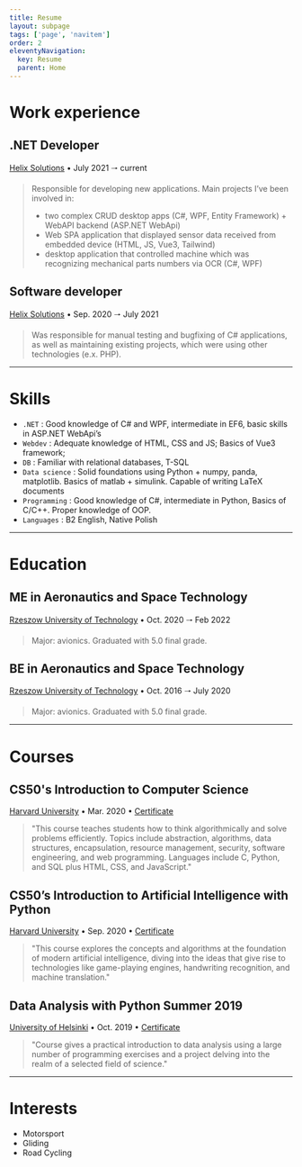 ```yaml
---
title: Resume
layout: subpage
tags: ['page', 'navitem']
order: 2
eleventyNavigation:
  key: Resume
  parent: Home
---
```


<h1 class="font-bold text-xl mb-4 text-pink-200">Work experience</h1>

<h2 class="font-semibold">.NET Developer</h2>
<a class="hyperlink external" href="http://www.helixsolutions.pl">Helix Solutions</a>
<span class="italic"> • July 2021 🠒 current</span>
<blockquote>
  <div class="ml-4 text-justify">
    Responsible for developing new applications. Main projects I’ve been involved in:
    <ul class="list-disc">
      <li>two complex CRUD desktop apps (C#, WPF, Entity Framework) + WebAPI backend (ASP.NET WebApi)</li>
      <li>Web SPA application that displayed sensor data received from embedded device (HTML, JS, Vue3, Tailwind)</li>
      <li>desktop application that controlled machine which was recognizing mechanical parts numbers via OCR (C#, WPF)</li>
    </ul>
  </div>
</blockquote>

<h2 class="font-semibold">Software developer</h2>
<a class="hyperlink external" href="http://www.helixsolutions.pl">Helix Solutions</a>
<span class="italic"> • Sep. 2020 🠒 July 2021</span>
<blockquote>
  <div class="ml-4 text-justify">
    Was responsible for manual testing and bugfixing of C# applications, as well as maintaining existing projects, which were using other technologies (e.x. PHP). 
  </div>
</blockquote>

<hr class="mt-4 mb-4"/>

<h1 class="font-bold text-xl mb-4 text-pink-200">Skills</h1>
<ul class="list-disc">
  <li>
    <code>.NET</code> : Good knowledge of C# and WPF, intermediate in EF6, basic skills in ASP.NET WebApi’s 
  </li>
  <li>
    <code>Webdev</code> : Adequate knowledge of HTML, CSS and JS; Basics of Vue3 framework;
  </li>
  <li>
    <code>DB</code> : Familiar with relational databases, T-SQL
  </li>
  <li>
    <code>Data science</code> : Solid foundations using Python + numpy, panda, matplotlib. Basics of matlab + simulink. Capable of writing LaTeX documents
  </li>
  <li>
    <code>Programming</code> : Good knowledge of C#, intermediate in Python, Basics of C/C++. Proper knowledge of OOP.
  </li>
  <li>
    <code>Languages</code> : B2 English, Native Polish
  </li>
</ul>

<hr class="mt-4 mb-4"/>

<h1 class="font-bold text-xl mb-4 text-pink-200">Education</h1>

  <h2 class="font-semibold">ME in Aeronautics and Space Technology</h2>
  <a class="hyperlink external" href="https://w.prz.edu.pl/">Rzeszow University of Technology</a>
  <span class="italic"> • Oct. 2020 🠒 Feb 2022</span>
    <blockquote>
      <div class="ml-4 text-justify">
        Major: avionics. Graduated with 5.0 final grade. 
      </div>
  </blockquote>

  <h2 class="font-semibold">BE in Aeronautics and Space Technology</h2>
  <a class="hyperlink external" href="https://w.prz.edu.pl/">Rzeszow University of Technology</a>
  <span class="italic"> • Oct. 2016 🠒 July 2020</span>
  <blockquote>
    <div class="ml-4 text-justify">
      Major: avionics. Graduated with 5.0 final grade.
    </div>
  </blockquote>

<hr class="mt-4 mb-4"/>

<h1 class="font-bold text-xl mb-4 text-pink-200">Courses</h1>

  <h2 class="font-semibold">CS50's Introduction to Computer Science</h2>
  <a class="hyperlink external" href="https://www.harvard.edu/">Harvard University</a>
  <span class="italic"> • Mar. 2020 • </span>
  <a class="hyperlink external" href="https://certificates.cs50.io/1f49c6f6-b8e9-4830-bbfd-b3883a20b97c.pdf?size=letter">Certificate</a>
  <blockquote>
    <div class="ml-4 text-justify">
      "This course teaches students how to think algorithmically and solve problems efficiently. Topics include abstraction, algorithms, data structures, encapsulation, resource management, security, software engineering, and web programming. Languages include C, Python, and SQL plus HTML, CSS, and JavaScript."
    </div>
  </blockquote>

  <h2 class="font-semibold">CS50’s Introduction to Artificial Intelligence with Python</h2>
  <a class="hyperlink external" href="https://www.harvard.edu/">Harvard University</a>
  <span class="italic"> • Sep. 2020 • </span>
  <a class="hyperlink external" href="https://certificates.cs50.io/2af9abc2-74d9-4239-88f4-81cbacaf82d8.pdf?size=letter">Certificate</a>
  <blockquote>
    <div class="ml-4 text-justify">
      "This course explores the concepts and algorithms at the foundation of modern artificial intelligence, diving into the ideas that give rise to technologies like game-playing engines, handwriting recognition, and machine translation."
    </div>
  </blockquote>

  <h2 class="font-semibold">Data Analysis with Python Summer 2019</h2>
  <a class="hyperlink external" href="https://www.mooc.fi/en">University of Helsinki</a>
  <span class="italic"> • Oct. 2019 • </span>
  <a class="hyperlink external" href="https://certificates.cs50.io/2af9abc2-74d9-4239-88f4-81cbacaf82d8.pdf?size=letter">Certificate</a>
  <blockquote>
    <div class="ml-4 text-justify">
      "Course gives a practical introduction to data analysis using a large number of programming exercises and a project delving into the realm of a selected field of science."
    </div>
  </blockquote>

<hr class="mt-4 mb-4"/>

<h1 class="font-bold text-xl mb-1 text-pink-200">Interests</h1>
  <ul class="list-disc">
    <li>Motorsport</li>
    <li>Gliding</li>
    <li>Road Cycling</li>
  </ul>
